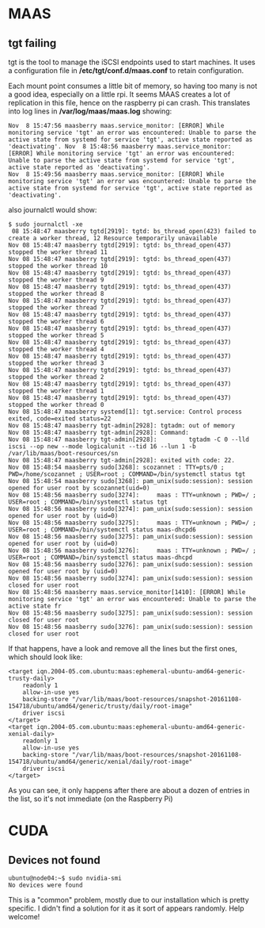# MAAS
## tgt failing

tgt is the tool to manage the iSCSI endpoints used to start machines. It uses a configuration file in **/etc/tgt/conf.d/maas.conf** to retain configuration. 

Each mount point consumes a little bit of memory, so having too many is not a good idea, especially on a little rpi. It seems MAAS creates a lot of replication in this file, hence on the raspberry pi can crash. This translates into log lines in **/var/log/maas/maas.log** showing: 

```
Nov  8 15:47:56 maasberry maas.service_monitor: [ERROR] While monitoring service 'tgt' an error was encountered: Unable to parse the active state from systemd for service 'tgt', active state reported as 'deactivating'. Nov  8 15:48:56 maasberry maas.service_monitor: [ERROR] While monitoring service 'tgt' an error was encountered: Unable to parse the active state from systemd for service 'tgt', active state reported as 'deactivating'.
Nov  8 15:49:56 maasberry maas.service_monitor: [ERROR] While monitoring service 'tgt' an error was encountered: Unable to parse the active state from systemd for service 'tgt', active state reported as 'deactivating'.
```

also journalctl would show: 

```
$ sudo journalctl -xe
 08 15:48:47 maasberry tgtd[2919]: tgtd: bs_thread_open(423) failed to create a worker thread, 12 Resource temporarily unavailable
Nov 08 15:48:47 maasberry tgtd[2919]: tgtd: bs_thread_open(437) stopped the worker thread 11
Nov 08 15:48:47 maasberry tgtd[2919]: tgtd: bs_thread_open(437) stopped the worker thread 10
Nov 08 15:48:47 maasberry tgtd[2919]: tgtd: bs_thread_open(437) stopped the worker thread 9
Nov 08 15:48:47 maasberry tgtd[2919]: tgtd: bs_thread_open(437) stopped the worker thread 8
Nov 08 15:48:47 maasberry tgtd[2919]: tgtd: bs_thread_open(437) stopped the worker thread 7
Nov 08 15:48:47 maasberry tgtd[2919]: tgtd: bs_thread_open(437) stopped the worker thread 6
Nov 08 15:48:47 maasberry tgtd[2919]: tgtd: bs_thread_open(437) stopped the worker thread 5
Nov 08 15:48:47 maasberry tgtd[2919]: tgtd: bs_thread_open(437) stopped the worker thread 4
Nov 08 15:48:47 maasberry tgtd[2919]: tgtd: bs_thread_open(437) stopped the worker thread 3
Nov 08 15:48:47 maasberry tgtd[2919]: tgtd: bs_thread_open(437) stopped the worker thread 2
Nov 08 15:48:47 maasberry tgtd[2919]: tgtd: bs_thread_open(437) stopped the worker thread 1
Nov 08 15:48:47 maasberry tgtd[2919]: tgtd: bs_thread_open(437) stopped the worker thread 0
Nov 08 15:48:47 maasberry systemd[1]: tgt.service: Control process exited, code=exited status=22
Nov 08 15:48:47 maasberry tgt-admin[2928]: tgtadm: out of memory
Nov 08 15:48:47 maasberry tgt-admin[2928]: Command:
Nov 08 15:48:47 maasberry tgt-admin[2928]:         tgtadm -C 0 --lld iscsi --op new --mode logicalunit --tid 16 --lun 1 -b /var/lib/maas/boot-resources/sn
Nov 08 15:48:47 maasberry tgt-admin[2928]: exited with code: 22.
Nov 08 15:48:54 maasberry sudo[3268]: scozannet : TTY=pts/0 ; PWD=/home/scozannet ; USER=root ; COMMAND=/bin/systemctl status tgt
Nov 08 15:48:54 maasberry sudo[3268]: pam_unix(sudo:session): session opened for user root by scozannet(uid=0)
Nov 08 15:48:56 maasberry sudo[3274]:     maas : TTY=unknown ; PWD=/ ; USER=root ; COMMAND=/bin/systemctl status tgt
Nov 08 15:48:56 maasberry sudo[3274]: pam_unix(sudo:session): session opened for user root by (uid=0)
Nov 08 15:48:56 maasberry sudo[3275]:     maas : TTY=unknown ; PWD=/ ; USER=root ; COMMAND=/bin/systemctl status maas-dhcpd6
Nov 08 15:48:56 maasberry sudo[3275]: pam_unix(sudo:session): session opened for user root by (uid=0)
Nov 08 15:48:56 maasberry sudo[3276]:     maas : TTY=unknown ; PWD=/ ; USER=root ; COMMAND=/bin/systemctl status maas-dhcpd
Nov 08 15:48:56 maasberry sudo[3276]: pam_unix(sudo:session): session opened for user root by (uid=0)
Nov 08 15:48:56 maasberry sudo[3274]: pam_unix(sudo:session): session closed for user root
Nov 08 15:48:56 maasberry maas.service_monitor[1410]: [ERROR] While monitoring service 'tgt' an error was encountered: Unable to parse the active state fr
Nov 08 15:48:56 maasberry sudo[3275]: pam_unix(sudo:session): session closed for user root
Nov 08 15:48:56 maasberry sudo[3276]: pam_unix(sudo:session): session closed for user root
```

If that happens, have a look and remove all the lines but the first ones, which should look like:

```
<target iqn.2004-05.com.ubuntu:maas:ephemeral-ubuntu-amd64-generic-trusty-daily>
    readonly 1
    allow-in-use yes
    backing-store "/var/lib/maas/boot-resources/snapshot-20161108-154718/ubuntu/amd64/generic/trusty/daily/root-image"
    driver iscsi
</target>
<target iqn.2004-05.com.ubuntu:maas:ephemeral-ubuntu-amd64-generic-xenial-daily>
    readonly 1
    allow-in-use yes
    backing-store "/var/lib/maas/boot-resources/snapshot-20161108-154718/ubuntu/amd64/generic/xenial/daily/root-image"
    driver iscsi
</target>
```

As you can see, it only happens after there are about a dozen of entries in the list, so it's not immediate (on the Raspberry Pi)

# CUDA
## Devices not found

```
ubuntu@node04:~$ sudo nvidia-smi
No devices were found
```

This is a "common" problem, mostly due to our installation which is pretty specific. I didn't find a solution for it as it sort of appears randomly. Help welcome! 


